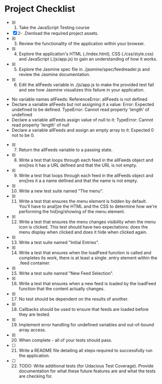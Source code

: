 # Project Checklist

- [x] 1. Take the JavaScript Testing course
- [x] 2- .Dwnload the required project assets.
- [x] 3. Review the functionality of the application within your browser.
- [x] 4. Explore the application's HTML (./index.html), CSS (./css/style.css) and JavaScript (./js/app.js) to gain an understanding of how it works.
- [x] 5. Explore the Jasmine spec file in ./jasmine/spec/feedreader.js and review the Jasmine documentation.
- [x] 6. Edit the allFeeds variable in ./js/app.js to make the provided test fail and see how Jasmine visualizes this failure in your application.
- No variable names allFeeds:
ReferenceError: allFeeds is not defined
- Declare a variable allFeeds but not assigning it a value:
Error: Expected undefined to be defined.
TypeError: Cannot read property 'length' of undefined
- Declare a variable allFeeds assign value of null to it:
TypeError: Cannot read property 'length' of null
- Declare a variable allFeeds and assign an empty array to it:
Expected 0 not to be 0.
- [x] 7. Return the allFeeds variable to a passing state.
- [x] 8. Write a test that loops through each feed in the allFeeds object and ens]res it has a URL defined and that the URL is not empty.
- [x] 9. Write a test that loops through each feed in the allFeeds object and ens]res it a a name defined and that the name is not empty.
- [x] 10. Write a new test suite named "The menu".
- [x] 11. Write a test that ensures the menu element is hidden by default. You'll have to anal]ze the HTML and the CSS to determine how we're performing the hid]ng/showing of the menu element.
- [x] 12. Write a test that ensures the menu changes visibility when the menu icon is clicked. This test should have two expectations: does the menu display when clicked and does it hide when clicked again.
- [x] 13. Write a test suite named "Initial Entries".
- [x] 14. Write a test that ensures when the loadFeed function is called and completes its work, there is at least a single .entry element within the .feed container.
- [x] 15. Write a test suite named "New Feed Selection".
- [x] 16. Write a test that ensures when a new feed is loaded by the loadFeed function that the content actually changes.
- [x] 17. No test should be dependent on the results of another.
- [x] 18. Callbacks should be used to ensure that feeds are loaded before they are tested.
- [x] 19. Implement error handling for undefined variables and out-of-bound array access.
- [x] 20. When complete - all of your tests should pass.
- [ ] 21. Write a README file detailing all steps required to successfully run the application. 
- [ ] 22. TODO: Write additional tests (for Udacious Test Coverage). Provide documentation for what these future features are and what the tests are checking for.
